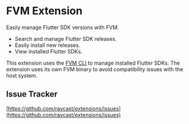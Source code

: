 # FVM Extension

Easily manage Flutter SDK versions with FVM.

- Search and manage Flutter SDK releases.
- Easily install new releases.
- View installed Flutter SDKs.

This extension uses the [FVM CLI](https://github.com/leoafarias/fvm) to manage installed Flutter SDKs. The extension uses its own FVM binary to avoid compatibility issues with the host system.

## Issue Tracker

[https://github.com/raycast/extensions/issues](https://github.com/raycast/extensions/issues)